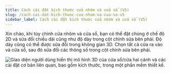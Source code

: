 ```yaml
---
title: Cách cài đặt kích thước cửa nhôm và cửa sổ (V5)
slug: /cach-cai-dat-kich-thuoc-cua-nhom-va-cua-so-v5
sidebar_label: Cách cài đặt kích thước cửa nhôm và cửa sổ (V5)
---
```


Xin chào, khi tùy chỉnh cửa nhôm và cửa sổ, bạn có thể đặt chúng ở chế độ 2D và sửa đổi chiều dài cũng như độ dày trong cột chỉnh sửa bên phải. Độ dày cũng có thể được sửa đổi trong không gian 3D. Chọn tất cả cửa ra vào và cửa sổ, sau đó sửa đổi các thông số trong cột chỉnh sửa bên phải.

![Giao diện người dùng hiển thị mô hình 3D của cửa sổ/cửa hai cánh và các cài đặt cơ bản liên quan, bao gồm kích thước, trong một phần mềm thiết kế.](https://storage.googleapis.com/jegavn_kb/images/40e242c2-f8e5-4452-9759-2f55b34c62c1.png)